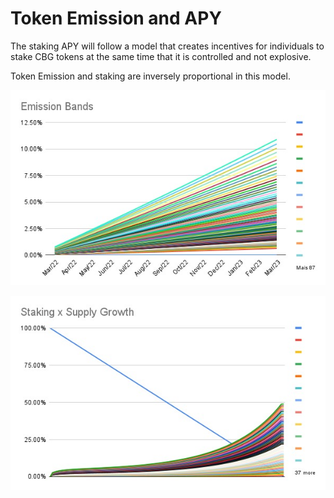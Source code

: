 # Token Emission and APY

The staking APY will follow a model that creates incentives for individuals to stake CBG tokens at the same time that it is controlled and not explosive.&#x20;

Token Emission and staking are inversely proportional in this model.&#x20;

![](<../../../.gitbook/assets/WhatsApp Image 2022-03-07 at 19.16.20.jpeg>)

![](<../../../.gitbook/assets/WhatsApp Image 2022-03-07 at 19.20.27.jpeg>)
